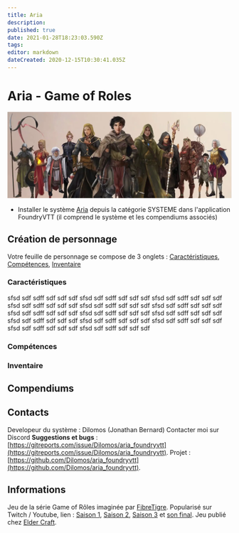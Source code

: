 ```yaml
---
title: Aria
description: 
published: true
date: 2021-01-28T18:23:03.590Z
tags: 
editor: markdown
dateCreated: 2020-12-15T10:30:41.035Z
---
```


# Aria - Game of Roles

![aria.jpg](https://raw.githubusercontent.com/Dilomos/aria_foundryvtt/master/wiki/main.webp)

- Installer le système [Aria](https://foundryvtt.com/packages/aria/) depuis la catégorie SYSTEME dans l'application FoundryVTT (il comprend le système et les compendiums associés)

## Création de personnage
Votre feuille de personnage se compose de 3 onglets : [Caractéristiques](#caractéristiques), [Compétences](#compétences), [Inventaire](#inventaire)
### Caractéristiques

sfsd
sdf
sdff
sdf
sdf
sdf
sfsd
sdf
sdff
sdf
sdf
sdf
sfsd
sdf
sdff
sdf
sdf
sdf
sfsd
sdf
sdff
sdf
sdf
sdf
sfsd
sdf
sdff
sdf
sdf
sdf
sfsd
sdf
sdff
sdf
sdf
sdf
sfsd
sdf
sdff
sdf
sdf
sdf
sfsd
sdf
sdff
sdf
sdf
sdf
sfsd
sdf
sdff
sdf
sdf
sdf
sfsd
sdf
sdff
sdf
sdf
sdf
sfsd
sdf
sdff
sdf
sdf
sdf
sfsd
sdf
sdff
sdf
sdf
sdf
sfsd
sdf
sdff
sdf
sdf
sdf
sfsd
sdf
sdff
sdf
sdf
sdf
### Compétences















### Inventaire














## Compendiums

## Contacts
Developeur du système : Dilomos (Jonathan Bernard) Contacter moi sur Discord
**Suggestions et bugs** : [https://gitreports.com/issue/Dilomos/aria_foundryvtt](https://gitreports.com/issue/Dilomos/aria_foundryvtt).
Projet : [https://github.com/Dilomos/aria_foundryvtt](https://github.com/Dilomos/aria_foundryvtt).

## Informations
Jeu de la série Game of Rôles imaginée par [FibreTigre](https://www.fibretigre.com/).
Popularisé sur Twitch / Youtube, lien :  [Saison 1](https://www.youtube.com/playlist?list=PLTJVtKcBdMNWKJxAnpSf1fj4CUp49148Z), [Saison 2](https://www.youtube.com/playlist?list=PLTJVtKcBdMNV9tpuHa_YRKlsMspnXFEbx), [Saison 3](https://www.youtube.com/playlist?list=PL4ILyHtnURFrTkuFoje8KhBIoV63ATuwe) et [son final](https://www.youtube.com/playlist?list=PLTJVtKcBdMNW2XAbHVhU1FWR9e_4N8vsm).
Jeu publié chez [Elder Craft](https://www.elder-craft.com/).<br><br>
  

